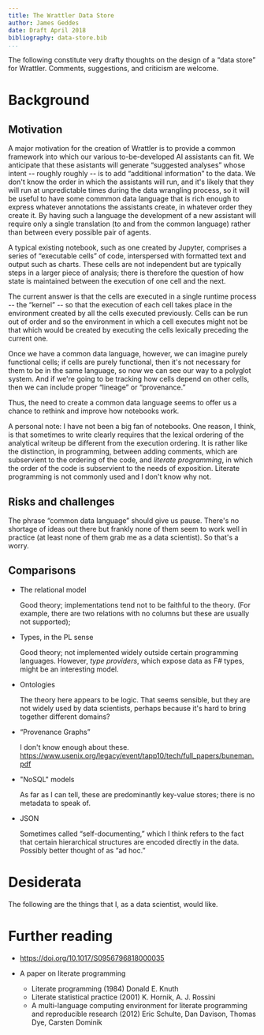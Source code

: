 ```yaml
---
title: The Wrattler Data Store
author: James Geddes
date: Draft April 2018
bibliography: data-store.bib
...
```



The following constitute very drafty thoughts on the design of a “data store”
for Wrattler. Comments, suggestions, and criticism are welcome. 


# Background

## Motivation

A major motivation for the creation of Wrattler is to provide a common framework
into which our various to-be-developed AI assistants can fit. We anticipate that
these asistants will generate “suggested analyses” whose intent -- roughly
roughly -- is to add “additional information” to the data. We don't know the
order in which the assistants will run, and it's likely that they will run at
unpredictable times during the data wrangling process, so it will be useful to
have some commmon data language that is rich enough to express whatever
annotations the assistants create, in whatever order they create it. By having
such a language the development of a new assistant will require only a single
translation (to and from the common language) rather than between every possible
pair of agents.

A typical existing notebook, such as one created by Jupyter, comprises a series
of “executable cells” of code, interspersed with formatted text and output such
as charts. These cells are not independent but are typically steps in a larger
piece of analysis; there is therefore the question of how state is maintained
between the execution of one cell and the next.

The current answer is that the cells are executed in a single runtime process --
the “kernel” -- so that the execution of each cell takes place in the
environment created by all the cells executed previously. Cells can be run out
of order and so the environment in which a cell executes might not be that which
would be created by executing the cells lexically preceding the current one.

Once we have a common data language, however, we can imagine purely functional
cells; if cells are purely functional, then it's not necessary for them to be in
the same language, so now we can see our way to a polyglot system. And if we're
going to be tracking how cells depend on other cells, then we can include proper
“lineage” or “provenance.”

Thus, the need to create a common data language seems to offer us a chance to
rethink and improve how notebooks work.

A personal note: I have not been a big fan of notebooks. One reason, I think, is
that sometimes to write clearly requires that the lexical ordering of the
analytical writeup be different from the execution ordering. It is rather like
the distinction, in programming, between adding comments, which are subservient
to the ordering of the code, and *literate programming*, in which the order of
the code is subservient to the needs of exposition. Literate programming is not
commonly used and I don't know why not.


## Risks and challenges

The phrase “common data language” should give us pause. There's no shortage of
ideas out there but frankly none of them seem to work well in practice (at least
none of them grab me as a data scientist). So that's a worry.


## Comparisons

- The relational model 

  Good theory; implementations tend not to be faithful to the theory. (For
  example, there are two relations with no columns but these are usually not
  supported);

- Types, in the PL sense

  Good theory; not implemented widely outside certain programming
  languages. However, *type providers*, which expose data as F# types, might be
  an interesting model.
  
- Ontologies

  The theory here appears to be logic. That seems sensible, but they are not
  widely used by data scientists, perhaps because it's hard to bring together
  different domains?

- “Provenance Graphs”

  I don't know enough about
  these. https://www.usenix.org/legacy/event/tapp10/tech/full_papers/buneman.pdf
  

- "NoSQL" models

  As far as I can tell, these are predominantly key-value stores; there is no
  metadata to speak of.
  
- JSON

  Sometimes called “self-documenting,” which I think refers to the fact that
  certain hierarchical structures are encoded directly in the data. Possibly
  better thought of as “ad hoc.”


# Desiderata

The following are the things that I, as a data scientist, would like.







# Further reading



-  https://doi.org/10.1017/S0956796818000035

- A paper on literate programming

    * Literate programming (1984) Donald E. Knuth
    * Literate statistical practice (2001) K. Hornik, A. J. Rossini
    * A multi-language computing environment for literate programming and
      reproducible research (2012) Eric Schulte, Dan Davison, Thomas Dye,
      Carsten Dominik

